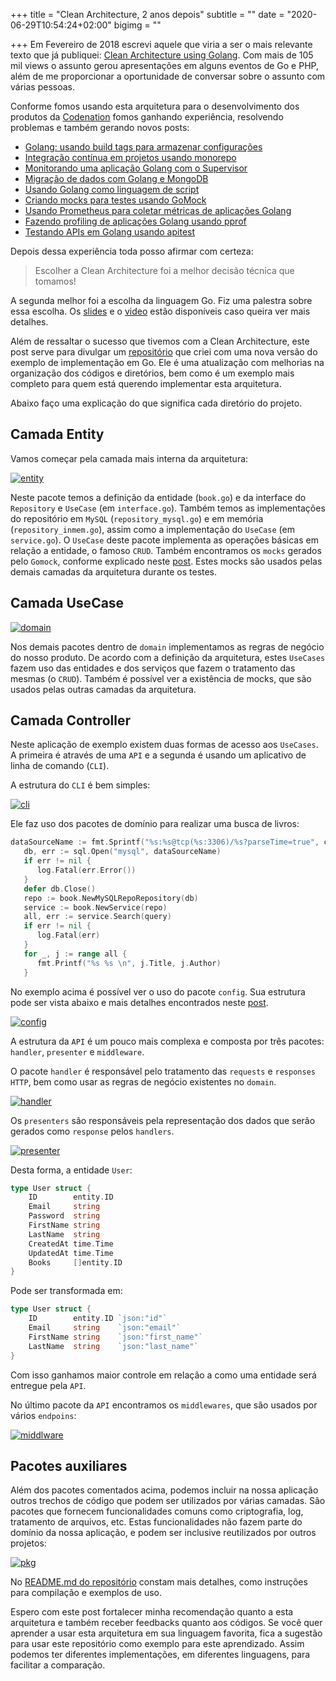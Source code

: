 +++
title = "Clean Architecture, 2 anos depois"
subtitle = ""
date = "2020-06-29T10:54:24+02:00"
bigimg = ""

+++
Em Fevereiro de 2018 escrevi aquele que viria a ser o mais relevante texto que já publiquei: [Clean Architecture using Golang](https://eltonminetto.dev/en/post/2018-03-05-clean-architecture-using-go/). Com mais de 105 mil views o assunto gerou apresentações em alguns eventos de Go e PHP, além de me proporcionar a oportunidade de conversar sobre o assunto com várias pessoas. 

Conforme fomos usando esta arquitetura para o desenvolvimento dos produtos da [Codenation](https://codenation.dev) fomos ganhando experiência, resolvendo problemas e também gerando novos posts:

- [Golang: usando build tags para armazenar configurações](https://eltonminetto.dev/post/2018-06-25-golang-usando-build-tags/)
- [Integração contínua em projetos usando monorepo](https://eltonminetto.dev/post/2018-08-01-monorepo-drone/)
- [Monitorando uma aplicação Golang com o Supervisor](https://eltonminetto.dev/post/2018-11-28-monitorando-app-go-com-supervisor/)
- [Migração de dados com Golang e MongoDB](https://eltonminetto.dev/post/2019-01-23-migracao-de-dados-com-go-e-mongodb/)
- [Usando Golang como linguagem de script](https://eltonminetto.dev/post/2019-08-08-golang-linguagem-script/)
- [Criando mocks para testes usando GoMock](https://eltonminetto.dev/post/2019-12-19-usando-gomock/)
- [Usando Prometheus para coletar métricas de aplicações Golang](https://eltonminetto.dev/post/2020-03-12-golang-prometheus/)
- [Fazendo profiling de aplicações Golang usando pprof](https://eltonminetto.dev/post/2020-04-08-golang-pprof/)
- [Testando APIs em Golang usando apitest](https://eltonminetto.dev/post/2020-04-10-golang-apitest/)

Depois dessa experiência toda posso afirmar com certeza:

> Escolher a Clean Architecture foi a melhor decisão técnica que tomamos! 

A segunda melhor foi a escolha da linguagem Go. Fiz uma palestra sobre essa escolha. Os [slides](https://speakerdeck.com/eminetto/por-que-e-como-usamos-go-na-codenation) e o [video](https://www.youtube.com/watch?v=Z-JQOCSdxdU) estão disponíveis caso queira ver mais detalhes.

Além de ressaltar o sucesso que tivemos com a Clean Architecture, este post serve para divulgar um [repositório](https://github.com/eminetto/clean-architecture-go-v2) que criei com uma nova versão do exemplo de implementação em Go. Ele é uma atualização com melhorias na organização dos códigos e diretórios, bem como é um exemplo mais completo para quem está querendo implementar esta arquitetura.

Abaixo faço uma explicação do que significa cada diretório do projeto.

## Camada Entity

Vamos começar pela camada mais interna da arquitetura:

[![entity](/images/posts/1-entity_book.png)](/images/posts/1-entity_book.png)

Neste pacote temos a definição da entidade (`book.go`) e da interface do `Repository` e `UseCase` (em `interface.go`). Também temos as implementações do repositório em `MySQL` (`repository_mysql.go`) e em memória (`repository_inmem.go`), assim como a implementação do `UseCase` (em `service.go`). O `UseCase` deste pacote implementa as operações básicas em relação a entidade, o famoso `CRUD`. Também encontramos os `mocks` gerados pelo `Gomock`, conforme explicado neste [post](https://eltonminetto.dev/post/2019-12-19-usando-gomock/). Estes mocks são usados pelas demais camadas da arquitetura durante os testes.

## Camada UseCase

[![domain](/images/posts/2-domain_loan.png)](/images/posts/2-domain_loan.png)

Nos demais pacotes dentro de `domain` implementamos as regras de negócio do nosso produto. De acordo com a definição da arquitetura, estes `UseCases` fazem uso das entidades e dos serviços que fazem o tratamento das mesmas (o `CRUD`). Também é possível ver a existência de mocks, que são usados pelas outras camadas da arquitetura.

## Camada Controller

Neste aplicação de exemplo existem duas formas de acesso aos `UseCases`. A primeira é através de uma `API` e a segunda é usando um aplicativo de linha de comando (`CLI`). 

A estrutura do `CLI` é bem simples:

[![cli](/images/posts/4-cmd.png)](/images/posts/4-cmd.png)

Ele faz uso dos pacotes de domínio para realizar uma busca de livros:

```go
dataSourceName := fmt.Sprintf("%s:%s@tcp(%s:3306)/%s?parseTime=true", config.DB_USER, config.DB_PASSWORD, config.DB_HOST, config.DB_DATABASE)
   db, err := sql.Open("mysql", dataSourceName)
   if err != nil {
      log.Fatal(err.Error())
   }
   defer db.Close()
   repo := book.NewMySQLRepoRepository(db)
   service := book.NewService(repo)
   all, err := service.Search(query)
   if err != nil {
      log.Fatal(err)
   }
   for _, j := range all {
      fmt.Printf("%s %s \n", j.Title, j.Author)
   }
```	

No exemplo acima é possível ver o uso do pacote `config`. Sua estrutura pode ser vista abaixo e mais detalhes encontrados neste [post](https://eltonminetto.dev/post/2018-06-25-golang-usando-build-tags/). 

[![config](/images/posts/3-config.png)](/images/posts/3-config.png)

A estrutura da `API` é um pouco mais complexa e composta por três pacotes: `handler`, `presenter` e `middleware`.

O pacote `handler` é responsável pelo tratamento das `requests` e `responses` `HTTP`, bem como usar as regras de negócio existentes no `domain`. 

[![handler](/images/posts/5-handler.png)](/images/posts/5-handler.png)

Os `presenters` são responsáveis pela representação dos dados que serão gerados como `response` pelos `handlers`. 


[![presenter](/images/posts/6-presenter.png)](/images/posts/6-presenter.png)


Desta forma, a entidade `User`:

```go
type User struct {
	ID        entity.ID
	Email     string
	Password  string
	FirstName string
	LastName  string
	CreatedAt time.Time
	UpdatedAt time.Time
	Books     []entity.ID
}
```

Pode ser transformada em: 

```go
type User struct {
	ID        entity.ID `json:"id"`
	Email     string    `json:"email"`
	FirstName string    `json:"first_name"`
	LastName  string    `json:"last_name"`
}
```

Com isso ganhamos maior controle em relação a como uma entidade será entregue pela `API`.

No último pacote da `API` encontramos os `middlewares`, que são usados por vários `endpoins`:

[![middlware](/images/posts/7-middleware.png)](/images/posts/7-middleware.png)

## Pacotes auxiliares

Além dos pacotes comentados acima, podemos incluir na nossa aplicação outros trechos de código que podem ser utilizados por várias camadas. São pacotes que fornecem funcionalidades comuns como criptografia, log, tratamento de arquivos, etc. Estas funcionalidades não fazem parte do domínio da nossa aplicação, e podem ser inclusive reutilizados por outros projetos:

[![pkg](/images/posts/8-pkg.png)](/images/posts/8-pkg.png)

No [README.md do repositório](https://github.com/eminetto/clean-architecture-go-v2) constam mais detalhes, como instruções para compilação e exemplos de uso.

Espero com este post fortalecer minha recomendação quanto a esta arquitetura e também receber feedbacks quanto aos códigos. Se você quer aprender a usar esta arquitetura em sua linguagem favorita, fica a sugestão para usar este repositório como exemplo para este aprendizado. Assim podemos ter diferentes implementações, em diferentes linguagens, para facilitar a comparação.

